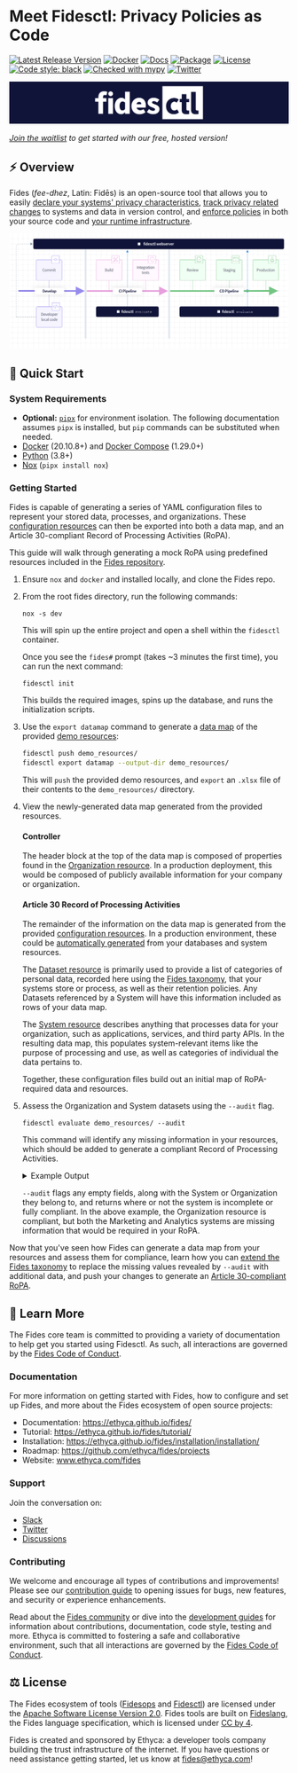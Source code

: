 # Meet Fidesctl: Privacy Policies as Code

[![Latest Release Version][release-image]][release-url]
[![Docker][docker-workflow-image]][docker-actions-url]
[![Docs][docs-workflow-image]][docs-actions-url]
[![Package][release-workflow-image]][publish-actions-url]
[![License][license-image]][license-url]
[![Code style: black][black-image]][black-url]
[![Checked with mypy][mypy-image]][mypy-url]
[![Twitter][twitter-image]][twitter-url]

![Fidesctl banner](docs/fides/docs/img/fidesctl.png "Fidesctl banner")

 _[Join the waitlist](https://ethyca.com/waitlist/) to get started with our free, hosted version!_

## :zap: Overview

Fides (_fee-dhez_, Latin: Fidēs) is an open-source tool that allows you to easily [declare your systems' privacy characteristics](https://ethyca.github.io/fides/tutorial/system/), [track privacy related changes](https://ethyca.github.io/fides/tutorial/policy/) to systems and data in version control, and [enforce policies](https://ethyca.github.io/fides/tutorial/pass/#evaluate-the-fidesctl-policies) in both your source code and [your runtime infrastructure](https://ethyca.github.io/fides/deployment/#step-5-install-fidesctl-cli-on-ci-build-server).

![Fidesctl overview](docs/fides/docs/img/fidesctl-overview-diagram.png "Fidesctl overview")

## :rocket: Quick Start

### System Requirements

* **Optional:** [`pipx`](https://pypa.github.io/pipx/) for environment isolation. The following documentation assumes `pipx` is installed, but `pip` commands can be substituted when needed.
* [Docker](https://www.docker.com/products/docker-desktop) (20.10.8+) and [Docker Compose](https://docs.docker.com/compose/install/) (1.29.0+)
* [Python](https://www.python.org/downloads/) (3.8+)
* [Nox](https://nox.thea.codes/en/stable/) (`pipx install nox`)

### Getting Started

Fides is capable of generating a series of YAML configuration files to represent your stored data, processes, and organizations. These [configuration resources](https://ethyca.github.io/fides/language/resources/system/) can then be exported into both a data map, and an Article 30-compliant Record of Processing Activities (RoPA).

This guide will walk through generating a mock RoPA using predefined resources included in the [Fides repository](https://github.com/ethyca/fides).

1. Ensure `nox` and `docker` and installed locally, and clone the Fides repo.

2. From the root fides directory, run the following commands:

    ```
    nox -s dev
    ```

    This will spin up the entire project and open a shell within the `fidesctl` container.

    Once you see the `fides#` prompt (takes ~3 minutes the first time), you can run the next command:

    ```
    fidesctl init
    ```

    This builds the required images, spins up the database, and runs the initialization scripts.

3. Use the `export datamap` command to generate a [data map](/docs/fides/docs/guides/generating_datamap.md) of the provided [demo resources](demo_resources/):

    ```sh
    fidesctl push demo_resources/
    fidesctl export datamap --output-dir demo_resources/
    ```

    This will `push` the provided demo resources, and `export` an `.xlsx` file of their contents to the `demo_resources/` directory.

4. View the newly-generated data map generated from the provided resources.

    #### **Controller**

    The header block at the top of the data map is composed of properties found in the [Organization resource](/demo_resources/demo_organization.yml). In a production deployment, this would be composed of publicly available information for your company or organization.

    #### **Article 30 Record of Processing Activities**

    The remainder of the information on the data map is generated from the provided [configuration resources](https://ethyca.github.io/fides/language/resources/system). In a production environment, these could be [automatically generated](https://ethyca.github.io/fides/guides/generate_resources/) from your databases and system resources.

    The [Dataset resource](demo_resources/demo_dataset.yml) is primarily used to provide a list of categories of personal data, recorded here using the [Fides taxonomy](https://github.com/ethyca/fideslang), that your systems store or process, as well as their retention policies. Any Datasets referenced by a System will have this information included as rows of your data map.

    The [System resource](demo_resources/demo_system.yml) describes anything that processes data for your organization, such as applications, services, and third party APIs. In the resulting data map, this populates system-relevant items like the purpose of processing and use, as well as categories of individual the data pertains to.

    Together, these configuration files build out an initial map of RoPA-required data and resources.

5. Assess the Organization and System datasets using the `--audit` flag.

    ```
    fidesctl evaluate demo_resources/ --audit
    ```

    This command will identify any missing information in your resources, which should be added to generate a compliant Record of Processing Activities.

    <details>

    <summary>Example Output</summary>

    ```sh
    "Auditing Organization Resource Compliance"
    Found 1 Organization resource(s) to audit...
    Auditing Organization: Demo Organization
    controller for default_organization in Demo Organization is compliant
    data_protection_officer for default_organization in Demo Organization is compliant
    representative for default_organization in Demo Organization is compliant
    security_policy for default_organization in Demo Organization is compliant
    All audited organization resource(s) compliant!
    ----------
    "Auditing System Resource Compliance"
    Found 2 System resource(s) to audit...
    "Auditing System: Demo Analytics System"
    improve.system missing recipients in Demo Analytics System.
    improve.system missing legal_basis in Demo Analytics System.
    improve.system missing special_category in Demo Analytics System.
    customer missing rights in Demo Analytics System.
    customer missing automated_decisions_or_profiling in Demo Analytics System.
    "Auditing System: Demo Marketing System"
    advertising missing recipients in Demo Marketing System.
    advertising missing legal_basis in Demo Marketing System.
    advertising missing special_category in Demo Marketing System.
    customer missing rights in Demo Marketing System.
    customer missing automated_decisions_or_profiling in Demo Marketing System.
    10 issue(s) were detected in auditing system completeness.
    ```

    </details>

    `--audit` flags any empty fields, along with the System or Organization they belong to, and returns where or not the system is incomplete or fully compliant. In the above example, the Organization resource is compliant, but both the Marketing and Analytics systems are missing information that would be required in your RoPA.

Now that you've seen how Fides can generate a data map from your resources and assess them for compliance, learn how you can [extend the Fides taxonomy](https://ethyca.github.io/fides/guides/generating_datamap/#extend-the-default-taxonomy) to replace the missing values revealed by `--audit` with additional data, and push your changes to generate an [Article 30-compliant RoPA](https://ethyca.github.io/fides/guides/generating_datamap/#generate-a-ropa).

## :book: Learn More

The Fides core team is committed to providing a variety of documentation to help get you started using Fidesctl.  As such, all interactions are governed by the [Fides Code of Conduct](https://ethyca.github.io/fides/community/code_of_conduct/).

### Documentation

For more information on getting started with Fides, how to configure and set up Fides, and more about the Fides ecosystem of open source projects:

- Documentation: <https://ethyca.github.io/fides/>
- Tutorial: <https://ethyca.github.io/fides/tutorial/>
- Installation: <https://ethyca.github.io/fides/installation/installation/>
- Roadmap: <https://github.com/ethyca/fides/projects>
- Website: www.ethyca.com/fides

### Support

Join the conversation on:

- [Slack](https://fid.es/join-slack)
- [Twitter](https://twitter.com/ethyca)
- [Discussions](https://github.com/ethyca/fides/discussions)

### Contributing

We welcome and encourage all types of contributions and improvements!  Please see our [contribution guide](https://ethyca.github.io/fides/development/overview/) to opening issues for bugs, new features, and security or experience enhancements.

Read about the [Fides community](https://ethyca.github.io/fides/community/hints_tips/) or dive into the [development guides](https://ethyca.github.io/fides/development/overview) for information about contributions, documentation, code style, testing and more. Ethyca is committed to fostering a safe and collaborative environment, such that all interactions are governed by the [Fides Code of Conduct](https://ethyca.github.io/fides/community/code_of_conduct/).

## :balance_scale: License

The Fides ecosystem of tools ([Fidesops](https://github.com/ethyca/fidesops) and [Fidesctl](https://github.com/ethyca/fides)) are licensed under the [Apache Software License Version 2.0](https://www.apache.org/licenses/LICENSE-2.0).
Fides tools are built on [Fideslang](https://github.com/ethyca/privacy-taxonomy), the Fides language specification, which is licensed under [CC by 4](https://github.com/ethyca/privacy-taxonomy/blob/main/LICENSE).

Fides is created and sponsored by Ethyca: a developer tools company building the trust infrastructure of the internet. If you have questions or need assistance getting started, let us know at fides@ethyca.com!

[release-image]: https://img.shields.io/github/release/ethyca/fides.svg
[release-url]: https://github.com/ethyca/fides/releases
[docker-workflow-image]: https://github.com/ethyca/fides/workflows/Docker%20Build%20&%20Push/badge.svg
[docs-workflow-image]: https://github.com/ethyca/fides/workflows/Publish%20Docs/badge.svg
[release-workflow-image]: https://github.com/ethyca/fides/workflows/Publish%20fidesctl/badge.svg
[docker-actions-url]: https://github.com/ethyca/fides/actions/workflows/docker.yaml
[docs-actions-url]: https://github.com/ethyca/fides/actions/workflows/publish_docs.yaml
[publish-actions-url]: https://github.com/ethyca/fides/actions/workflows/publish_package.yaml
[license-image]: https://img.shields.io/:license-Apache%202-blue.svg
[license-url]: https://www.apache.org/licenses/LICENSE-2.0.txt
[black-image]: https://img.shields.io/badge/code%20style-black-000000.svg
[black-url]: https://github.com/psf/black/
[mypy-image]: http://www.mypy-lang.org/static/mypy_badge.svg
[mypy-url]: http://mypy-lang.org/
[twitter-image]: https://img.shields.io/twitter/follow/ethyca?style=social
[twitter-url]: https://twitter.com/ethyca
